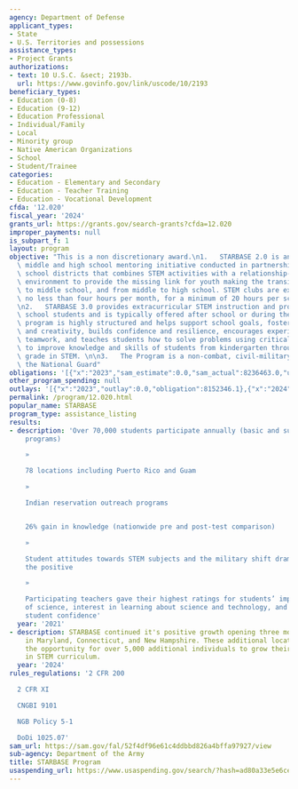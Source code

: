 ```yaml
---
agency: Department of Defense
applicant_types:
- State
- U.S. Territories and possessions
assistance_types:
- Project Grants
authorizations:
- text: 10 U.S.C. &sect; 2193b.
  url: https://www.govinfo.gov/link/uscode/10/2193
beneficiary_types:
- Education (0-8)
- Education (9-12)
- Education Professional
- Individual/Family
- Local
- Minority group
- Native American Organizations
- School
- Student/Trainee
categories:
- Education - Elementary and Secondary
- Education - Teacher Training
- Education - Vocational Development
cfda: '12.020'
fiscal_year: '2024'
grants_url: https://grants.gov/search-grants?cfda=12.020
improper_payments: null
is_subpart_f: 1
layout: program
objective: "This is a non discretionary award.\n1.   STARBASE 2.0 is an afterschool,\
  \ middle and high school mentoring initiative conducted in partnership with local\
  \ school districts that combines STEM activities with a relationship-rich, school-based\
  \ environment to provide the missing link for youth making the transition from elementary\
  \ to middle school, and from middle to high school. STEM clubs are expected to meet\
  \ no less than four hours per month, for a minimum of 20 hours per school year.\n\
  \n2.   STARBASE 3.0 provides extracurricular STEM instruction and projects to high\
  \ school students and is typically offered after school or during the summer. The\
  \ program is highly structured and helps support school goals, fosters ingenuity\
  \ and creativity, builds confidence and resilience, encourages experimentation and\
  \ teamwork, and teaches students how to solve problems using critical thinking skills\
  \ to improve knowledge and skills of students from kindergarten through twelfth\
  \ grade in STEM. \n\n3.   The Program is a non-combat, civil-military activity of\
  \ the National Guard"
obligations: '[{"x":"2023","sam_estimate":0.0,"sam_actual":8236463.0,"usa_spending_actual":8236463.25},{"x":"2024","sam_estimate":0.0,"sam_actual":20347429.0,"usa_spending_actual":21489837.85},{"x":"2025","sam_estimate":0.0,"sam_actual":21000000.0,"usa_spending_actual":1044814.0}]'
other_program_spending: null
outlays: '[{"x":"2023","outlay":0.0,"obligation":8152346.1},{"x":"2024","outlay":0.0,"obligation":22294531.0},{"x":"2025","outlay":0.0,"obligation":324238.0}]'
permalink: /program/12.020.html
popular_name: STARBASE
program_type: assistance_listing
results:
- description: 'Over 70,000 students participate annually (basic and supplemental
    programs)

    »

    78 locations including Puerto Rico and Guam

    »

    Indian reservation outreach programs


    26% gain in knowledge (nationwide pre and post-test comparison)

    »

    Student attitudes towards STEM subjects and the military shift dramatically toward
    the positive

    »

    Participating teachers gave their highest ratings for students’ improved understanding
    of science, interest in learning about science and technology, and increases in
    student confidence'
  year: '2021'
- description: STARBASE continued it's positive growth opening three more locations
    in Maryland, Connecticut, and New Hampshire. These additional locations afforded
    the opportunity for over 5,000 additional individuals to grow their knowledge
    in STEM curriculum.
  year: '2024'
rules_regulations: '2 CFR 200

  2 CFR XI

  CNGBI 9101

  NGB Policy 5-1

  DoDi 1025.07'
sam_url: https://sam.gov/fal/52f4df96e61c4ddbbd826a4bffa97927/view
sub-agency: Department of the Army
title: STARBASE Program
usaspending_url: https://www.usaspending.gov/search/?hash=ad80a33e5e6ce079ca902ba71186bd84
---
```

